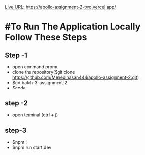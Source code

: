  
[Live URL:](https://apollo-assignment-2-two.vercel.app/)
https://apollo-assignment-2-two.vercel.app/
# #To Run The Application Locally Follow These Steps

## Step -1
- open command promt
- clone the repository($git clone https://github.com/Mehedihasan444/apollo-assignment-2.git)
- $cd batch-3-assignment-2
- $code .
    
## step -2
- open terminal (ctrl + j)

## step-3
- $npm i
- $npm run start:dev